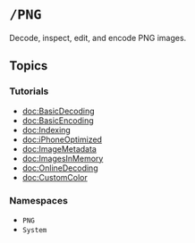 # ``/PNG``

Decode, inspect, edit, and encode PNG images.

## Topics

### Tutorials

-   <doc:BasicDecoding>
-   <doc:BasicEncoding>
-   <doc:Indexing>
-   <doc:iPhoneOptimized>
-   <doc:ImageMetadata>
-   <doc:ImagesInMemory>
-   <doc:OnlineDecoding>
-   <doc:CustomColor>

### Namespaces

-   ``PNG``
-   ``System``
